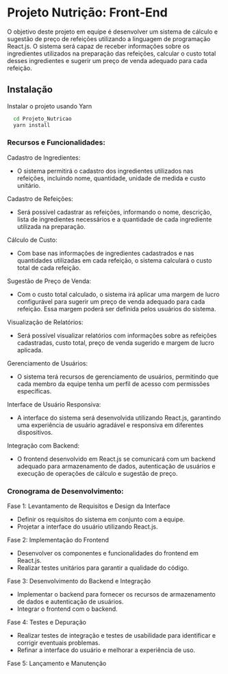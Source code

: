# Projeto Nutrição: Front-End 

O objetivo deste projeto em equipe é desenvolver um sistema de cálculo e sugestão de preço de refeições utilizando a linguagem de programação React.js. O sistema será capaz de receber informações sobre os ingredientes utilizados na preparação das refeições, calcular o custo total desses ingredientes e sugerir um preço de venda adequado para cada refeição.

## Instalação

Instalar o projeto usando Yarn

```bash
  cd Projeto_Nutricao
  yarn install
```

### Recursos e Funcionalidades:

Cadastro de Ingredientes:
- O sistema permitirá o cadastro dos ingredientes utilizados nas refeições, incluindo nome, quantidade, unidade de medida e custo unitário.

Cadastro de Refeições:
- Será possível cadastrar as refeições, informando o nome, descrição, lista de ingredientes necessários e a quantidade de cada ingrediente utilizada na preparação.

Cálculo de Custo:
- Com base nas informações de ingredientes cadastrados e nas quantidades utilizadas em cada refeição, o sistema calculará o custo total de cada refeição.

Sugestão de Preço de Venda:
- Com o custo total calculado, o sistema irá aplicar uma margem de lucro configurável para sugerir um preço de venda adequado para cada refeição. Essa margem poderá ser definida pelos usuários do sistema.

Visualização de Relatórios:
- Será possível visualizar relatórios com informações sobre as refeições cadastradas, custo total, preço de venda sugerido e margem de lucro aplicada.

Gerenciamento de Usuários:
- O sistema terá recursos de gerenciamento de usuários, permitindo que cada membro da equipe tenha um perfil de acesso com permissões específicas.

Interface de Usuário Responsiva:
- A interface do sistema será desenvolvida utilizando React.js, garantindo uma experiência de usuário agradável e responsiva em diferentes dispositivos.

Integração com Backend:
- O frontend desenvolvido em React.js se comunicará com um backend adequado para armazenamento de dados, autenticação de usuários e execução de operações de cálculo e sugestão de preço.

### Cronograma de Desenvolvimento:

Fase 1: Levantamento de Requisitos e Design da Interface
   - Definir os requisitos do sistema em conjunto com a equipe.
   - Projetar a interface do usuário utilizando React.js.

Fase 2: Implementação do Frontend
   - Desenvolver os componentes e funcionalidades do frontend em React.js.
   - Realizar testes unitários para garantir a qualidade do código.

Fase 3: Desenvolvimento do Backend e Integração
   - Implementar o backend para fornecer os recursos de armazenamento de dados e autenticação de usuários.
   - Integrar o frontend com o backend.

Fase 4: Testes e Depuração
   - Realizar testes de integração e testes de usabilidade para identificar e corrigir eventuais problemas.
   - Refinar a interface do usuário e melhorar a experiência de uso.

Fase 5: Lançamento e Manutenção
